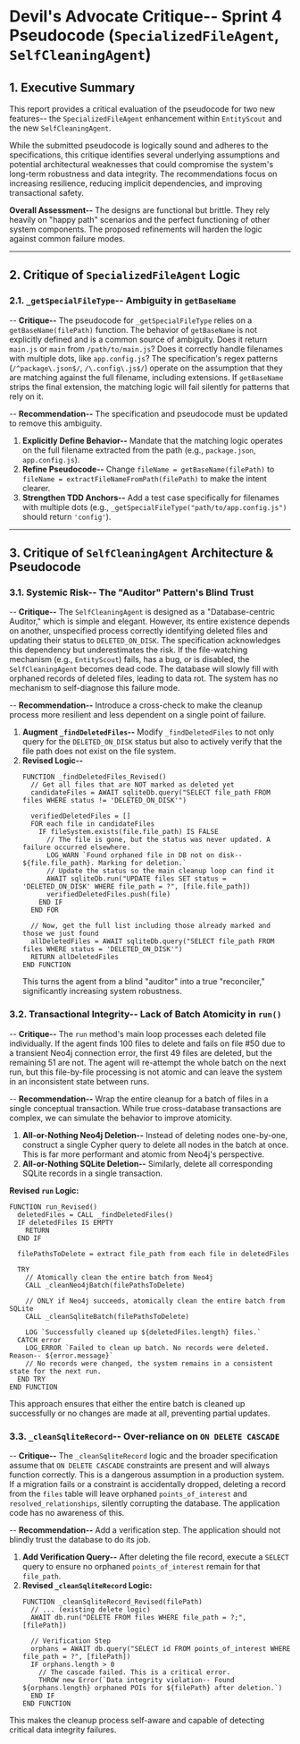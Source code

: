 # Devil's Advocate Critique-- Sprint 4 Pseudocode (`SpecializedFileAgent`, `SelfCleaningAgent`)

## 1. Executive Summary

This report provides a critical evaluation of the pseudocode for two new features-- the `SpecializedFileAgent` enhancement within `EntityScout` and the new `SelfCleaningAgent`.

While the submitted pseudocode is logically sound and adheres to the specifications, this critique identifies several underlying assumptions and potential architectural weaknesses that could compromise the system's long-term robustness and data integrity. The recommendations focus on increasing resilience, reducing implicit dependencies, and improving transactional safety.

**Overall Assessment--** The designs are functional but brittle. They rely heavily on "happy path" scenarios and the perfect functioning of other system components. The proposed refinements will harden the logic against common failure modes.

---

## 2. Critique of `SpecializedFileAgent` Logic

### 2.1. `_getSpecialFileType`-- Ambiguity in `getBaseName`

-- **Critique--** The pseudocode for `_getSpecialFileType` relies on a `getBaseName(filePath)` function. The behavior of `getBaseName` is not explicitly defined and is a common source of ambiguity. Does it return `main.js` or `main` from `/path/to/main.js`? Does it correctly handle filenames with multiple dots, like `app.config.js`? The specification's regex patterns (`/^package\.json$/`, `/\.config\.js$/`) operate on the assumption that they are matching against the full filename, including extensions. If `getBaseName` strips the final extension, the matching logic will fail silently for patterns that rely on it.

-- **Recommendation--** The specification and pseudocode must be updated to remove this ambiguity.

1.  **Explicitly Define Behavior--** Mandate that the matching logic operates on the full filename extracted from the path (e.g., `package.json`, `app.config.js`).
2.  **Refine Pseudocode--** Change `fileName = getBaseName(filePath)` to `fileName = extractFileNameFromPath(filePath)` to make the intent clearer.
3.  **Strengthen TDD Anchors--** Add a test case specifically for filenames with multiple dots (e.g., `_getSpecialFileType("path/to/app.config.js")` should return `'config'`).

---

## 3. Critique of `SelfCleaningAgent` Architecture & Pseudocode

### 3.1. Systemic Risk-- The "Auditor" Pattern's Blind Trust

-- **Critique--** The `SelfCleaningAgent` is designed as a "Database-centric Auditor," which is simple and elegant. However, its entire existence depends on another, unspecified process correctly identifying deleted files and updating their status to `DELETED_ON_DISK`. The specification acknowledges this dependency but underestimates the risk. If the file-watching mechanism (e.g., `EntityScout`) fails, has a bug, or is disabled, the `SelfCleaningAgent` becomes dead code. The database will slowly fill with orphaned records of deleted files, leading to data rot. The system has no mechanism to self-diagnose this failure mode.

-- **Recommendation--** Introduce a cross-check to make the cleanup process more resilient and less dependent on a single point of failure.

1.  **Augment `_findDeletedFiles`--** Modify `_findDeletedFiles` to not only query for the `DELETED_ON_DISK` status but also to actively verify that the file path does not exist on the file system.
2.  **Revised Logic--**
    ```pseudocode
    FUNCTION _findDeletedFiles_Revised()
      // Get all files that are NOT marked as deleted yet
      candidateFiles = AWAIT sqliteDb.query("SELECT file_path FROM files WHERE status != 'DELETED_ON_DISK'")

      verifiedDeletedFiles = []
      FOR each file in candidateFiles
        IF fileSystem.exists(file.file_path) IS FALSE
          // The file is gone, but the status was never updated. A failure occurred elsewhere.
          LOG_WARN `Found orphaned file in DB not on disk-- ${file.file_path}. Marking for deletion.`
          // Update the status so the main cleanup loop can find it
          AWAIT sqliteDb.run("UPDATE files SET status = 'DELETED_ON_DISK' WHERE file_path = ?", [file.file_path])
          verifiedDeletedFiles.push(file)
        END IF
      END FOR

      // Now, get the full list including those already marked and those we just found
      allDeletedFiles = AWAIT sqliteDb.query("SELECT file_path FROM files WHERE status = 'DELETED_ON_DISK'")
      RETURN allDeletedFiles
    END FUNCTION
    ```
    This turns the agent from a blind "auditor" into a true "reconciler," significantly increasing system robustness.

### 3.2. Transactional Integrity-- Lack of Batch Atomicity in `run()`

-- **Critique--** The `run` method's main loop processes each deleted file individually. If the agent finds 100 files to delete and fails on file #50 due to a transient Neo4j connection error, the first 49 files are deleted, but the remaining 51 are not. The agent will re-attempt the whole batch on the next run, but this file-by-file processing is not atomic and can leave the system in an inconsistent state between runs.

-- **Recommendation--** Wrap the entire cleanup for a batch of files in a single conceptual transaction. While true cross-database transactions are complex, we can simulate the behavior to improve atomicity.

1.  **All-or-Nothing Neo4j Deletion--** Instead of deleting nodes one-by-one, construct a single Cypher query to delete all nodes in the batch at once. This is far more performant and atomic from Neo4j's perspective.
2.  **All-or-Nothing SQLite Deletion--** Similarly, delete all corresponding SQLite records in a single transaction.

**Revised `run` Logic:**
```pseudocode
FUNCTION run_Revised()
  deletedFiles = CALL _findDeletedFiles()
  IF deletedFiles IS EMPTY
    RETURN
  END IF

  filePathsToDelete = extract file_path from each file in deletedFiles

  TRY
    // Atomically clean the entire batch from Neo4j
    CALL _cleanNeo4jBatch(filePathsToDelete)

    // ONLY if Neo4j succeeds, atomically clean the entire batch from SQLite
    CALL _cleanSqliteBatch(filePathsToDelete)

    LOG `Successfully cleaned up ${deletedFiles.length} files.`
  CATCH error
    LOG_ERROR `Failed to clean up batch. No records were deleted. Reason-- ${error.message}`
    // No records were changed, the system remains in a consistent state for the next run.
  END TRY
END FUNCTION
```
This approach ensures that either the entire batch is cleaned up successfully or no changes are made at all, preventing partial updates.

### 3.3. `_cleanSqliteRecord`-- Over-reliance on `ON DELETE CASCADE`

-- **Critique--** The `_cleanSqliteRecord` logic and the broader specification assume that `ON DELETE CASCADE` constraints are present and will always function correctly. This is a dangerous assumption in a production system. If a migration fails or a constraint is accidentally dropped, deleting a record from the `files` table will leave orphaned `points_of_interest` and `resolved_relationships`, silently corrupting the database. The application code has no awareness of this.

-- **Recommendation--** Add a verification step. The application should not blindly trust the database to do its job.

1.  **Add Verification Query--** After deleting the file record, execute a `SELECT` query to ensure no orphaned `points_of_interest` remain for that `file_path`.
2.  **Revised `_cleanSqliteRecord` Logic:**
    ```pseudocode
    FUNCTION _cleanSqliteRecord_Revised(filePath)
      // ... (existing delete logic)
      AWAIT db.run("DELETE FROM files WHERE file_path = ?;", [filePath])

      // Verification Step
      orphans = AWAIT db.query("SELECT id FROM points_of_interest WHERE file_path = ?", [filePath])
      IF orphans.length > 0
        // The cascade failed. This is a critical error.
        THROW new Error(`Data integrity violation-- Found ${orphans.length} orphaned POIs for ${filePath} after deletion.`)
      END IF
    END FUNCTION
    ```
This makes the cleanup process self-aware and capable of detecting critical data integrity failures.
